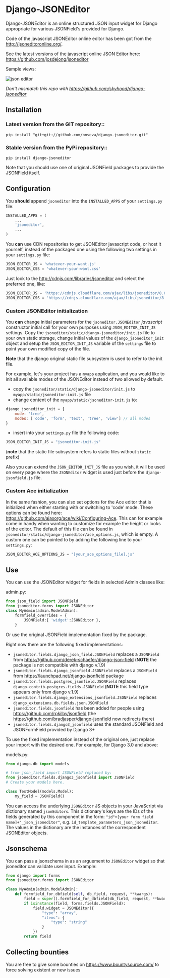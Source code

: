 # Django-JSONEditor

Django-JSONEditor is an online structured JSON input widget for Django appropriate for various JSONField's provided for Django.

Code of the javascript JSONEditor online editor has been got from the http://jsoneditoronline.org/.

See the latest versions of the javascript online JSON Editor here: https://github.com/josdejong/jsoneditor

Sample views:

<img alt="json editor" src="https://raw.github.com/josdejong/jsoneditor/master/misc/jsoneditor.png">

*Don't mismatch this repo with https://github.com/skyhood/django-jsoneditor*

## Installation

### Latest version from the GIT repository::

    pip install "git+git://github.com/nnseva/django-jsoneditor.git"

### Stable version from the PyPi repository::

    pip install django-jsoneditor

Note that you should use one of original JSONField packages to provide the JSONField itself.

## Configuration

You **should** append `jsoneditor` into the `INSTALLED_APPS` of your `settings.py` file:
```python
INSTALLED_APPS = (
    ...
    'jsoneditor',
    ...
)
```

You **can** use CDN repositories to get JSONEditor javascript code, or host it yourself, instead of the packaged one using the following two settings in your `settings.py` file:
```python
JSON_EDITOR_JS = 'whatever-your-want.js'
JSON_EDITOR_CSS = 'whatever-your-want.css'
```

Just look to the http://cdnjs.com/libraries/jsoneditor and select the preferred one, like:
```python
JSON_EDITOR_JS = 'https://cdnjs.cloudflare.com/ajax/libs/jsoneditor/8.6.4/jsoneditor.js'
JSON_EDITOR_CSS = 'https://cdnjs.cloudflare.com/ajax/libs/jsoneditor/8.6.4/jsoneditor.css'
```

### Custom JSONEditor initialization
You **can** change initial parameters for the `jsoneditor.JSONEditor`
*javascript* constructor initial call for your own purposes using
`JSON_EDITOR_INIT_JS` settings. Copy the `jsoneditor/static/django-jsoneditor/init.js`
file to your own static storage, change initial values of the
`django_jsoneditor_init` object and setup the `JSON_EDITOR_INIT_JS`
variable of the `settings` file to point your own modified copy of the
file.

**Note** that the django original static file subsystem is used to
refer to the init file.

For example, let's your project has a `myapp` application,
and you would like to init all available modes of the JSONEditor
instead of two allowed by default.

* copy the `jsoneditor/static/django-jsoneditor/init.js` to `myapp/static/jsoneditor-init.js` file
* change content of the `myapp/static/jsoneditor-init.js` to:
```javascript
django_jsoneditor_init = {
    mode: 'tree',
    modes: ['code', 'form', 'text', 'tree', 'view'] // all modes
}
```
* insert into your `settings.py` file the following code:
```python
JSON_EDITOR_INIT_JS = "jsoneditor-init.js"
```
(**note** that the static file subsystem refers to static files without `static` prefix)

Also you can extend the `JSON_EDITOR_INIT_JS` file as you wish, it will be used on every
page where the `JSONEditor` widget is used just before the `django-jsonfield.js` file.

### Custom Ace initialization
In the same fashion, you can also set options for the Ace editor that is initialized when either
starting with or switching to 'code' mode. These options can be found here:
https://github.com/ajaxorg/ace/wiki/Configuring-Ace. This can for example come in handy when
wanting to customize for example the height or looks of the editor. The default of this file can be
found in `jsoneditor/static/django-jsoneditor/ace_options.js`, which is empty. A custom one can be
pointed to by adding the following line to your `settings.py`:
 ```python
JSON_EDITOR_ACE_OPTIONS_JS = "[your_ace_options_file].js"
```

## Use

You can use the JSONEditor widget for fields in selected Admin classes like:

admin.py:
```python
from json_field import JSONField
from jsoneditor.forms import JSONEditor
class MyAdmin(admin.ModelAdmin):
    formfield_overrides = {
        JSONField:{ 'widget':JSONEditor },
    }
```

Or use the original JSONField implementation fixed by the package.

Right now there are the following fixed implementations:

* `jsoneditor.fields.django_json_field.JSONField` replaces a `JSONField` from https://github.com/derek-schaefer/django-json-field (**NOTE** the package is not compatible with django v.1.9)
* `jsoneditor.fields.django_jsonfield.JSONField` replaces a `JSONField` from https://launchpad.net/django-jsonfield package
* `jsoneditor.fields.postgres_jsonfield.JSONField` replaces `django.contrib.postgres.fields.JSONField` (**NOTE** this field type appears only from django v.1.9)
* `jsoneditor.fields.django_extensions_jsonfield.JSONField` replaces `django_extensions.db.fields.json.JSONField`
* `jsoneditor.fields.jsonfield` has been added for people using https://github.com/rpkilby/jsonfield (the https://github.com/bradjasper/django-jsonfield now redirects there)
* `jsoneditor.fields.django3_jsonfield` uses the standard JSONField and JSONFormField provided by Django 3+

To use the fixed implementation instead of the original one, just replace your import with the desired one. For example, for Django 3.0 and above:

models.py:
```python
from django.db import models

# from json_field import JSONField replaced by:
from jsoneditor.fields.django3_jsonfield import JSONField
# Create your models here.

class TestModel(models.Model):
    my_field = JSONField()
```

You can access the underlying ``JSONEditor`` JS objects in your JavaScript via dictionary named ``jsonEditors``. This dictionary's keys are the IDs of the fields generated by this component in the form: ``"id"+[your form field name]+"_json_jsoneditor"``, e.g. ``id_template_parameters_json_jsoneditor``. The values in the dictionary are the instances of the correspondent JSONEditor objects.  


## Jsonschema

You can pass a jsonschema in as an arguement to `JSONEditor` widget so that
jsoneditor can validate user input. Example:

``` python
from django import forms
from jsoneditor.forms import JSONEditor

class MyAdmin(admin.ModelAdmin):
    def formfield_for_dbfield(self, db_field, request, **kwargs):
        field = super().formfield_for_dbfield(db_field, request, **kwargs)
        if isinstance(field, forms.fields.JSONField):
            field.widget = JSONEditor({
                "type": "array",
                "items": {
                    "type": "string"
                }
            })
        return field

```


## Collecting bounties

You are free to give some bounties on https://www.bountysource.com/ to force solving existent or new issues
